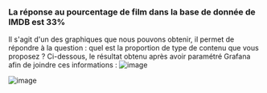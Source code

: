 ### La réponse au pourcentage de film dans la base de donnée de IMDB est 33% 
Il s'agit d'un des graphiques que nous pouvons obtenir, il permet de répondre à la question : quel est la proportion de type de contenu que vous proposez ? 
Ci-dessous, le résultat obtenu après avoir paramétré Grafana afin de joindre ces informations : 
![image](https://user-images.githubusercontent.com/71117842/147707405-e2949695-682f-4758-a4a5-7fc6414d3a28.png)


![image](https://user-images.githubusercontent.com/71117842/147770387-f4bc69c3-3b9f-49e4-b947-4afb2503523f.png)
